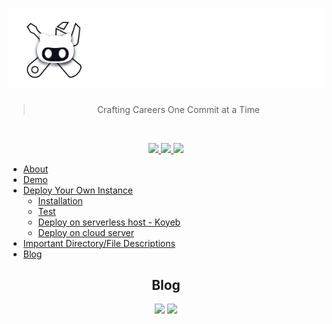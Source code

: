 <!-- <table border="5">
    <tr>
        <td width="200"><img src='./resources/images/logo.png' \></td>
        <td width="600"><h1 align='center'>GitCraft</h1></td>
    </tr>
</table> -->

<h1 align="center"><img src="./resources/images/header.png" /></h1>

<p align="center"><blockquote align="center"> Crafting Careers One Commit at a Time </blockquote> </p>
<br>
<p align="center">
    <a href="#">
    <img src="https://img.shields.io/badge/website_%F0%9F%A0%89up-darkgreen?style=for-the-badge" />
    </a>
    <a href="https://gitcraft1-alx.koyeb.app/">
    <img src="https://img.shields.io/badge/deployed-87FCC4?style=for-the-badge&logo=koyeb&logoColor=black" />
    </a>
    <a href="https://gitcraft.bradleygilden.tech">
    <img src="https://img.shields.io/badge/deployed-blue?style=for-the-badge&logo=google&logoColor=white" />
    </a>
</p>

* [About]()
* [Demo]()
* [Deploy Your Own Instance]()
  * [Installation]()
  * [Test]()
  * [Deploy on serverless host - Koyeb]()
  * [Deploy on cloud server]()
* [Important Directory/File Descriptions]()
* [Blog]()



<h2 align="center">Blog</h2>
<p align="center">
    <img src="https://img.shields.io/badge/hashnode-2962ff?style=for-the-badge&logo=hashnode
" />
    <img src="https://img.shields.io/badge/medium-black?style=for-the-badge&logo=medium
" />
</p>
